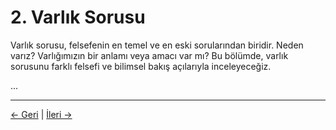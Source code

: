 # 2. Varlık Sorusu

Varlık sorusu, felsefenin en temel ve en eski sorularından biridir. Neden varız? Varlığımızın bir anlamı veya amacı var mı? Bu bölümde, varlık sorusunu farklı felsefi ve bilimsel bakış açılarıyla inceleyeceğiz.

...

---
<div class="navigation-links">
<a href="01_Giriş.md" class="nav-link prev-link">← Geri</a> | <a href="03_Gerçekliğin_Yapısı.md" class="nav-link next-link">İleri →</a>
</div>
